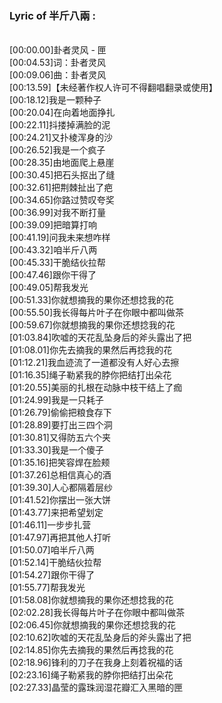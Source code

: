 <h3>Lyric of 半斤八兩 :</h3><p><br>[00:00.00]卦者灵风 - 匣
<br>[00:04.53]词：卦者灵风
<br>[00:09.06]曲：卦者灵风
<br>[00:13.59]【未经著作权人许可不得翻唱翻录或使用】
<br>[00:18.12]我是一颗种子
<br>[00:20.04]在向着地面挣扎
<br>[00:22.11]抖搂掉满脸的泥
<br>[00:24.21]又扑棱浑身的沙
<br>[00:26.52]我是一个疯子
<br>[00:28.35]由地面爬上悬崖
<br>[00:30.45]把石头抠出了缝
<br>[00:32.61]把荆棘扯出了疤
<br>[00:34.65]你路过赞叹夸奖
<br>[00:36.99]对我不断打量
<br>[00:39.09]把暗算打响
<br>[00:41.19]问我未来想咋样
<br>[00:43.32]咱半斤八两
<br>[00:45.33]干脆结伙拉帮
<br>[00:47.46]跟你干得了
<br>[00:49.05]帮我发光
<br>[00:51.33]你就想摘我的果你还想捻我的花
<br>[00:55.50]我长得每片叶子在你眼中都叫做茶
<br>[00:59.67]你就想摘我的果你还想捻我的花
<br>[01:03.84]吹嘘的天花乱坠身后的斧头露出了把
<br>[01:08.01]你先去摘我的果然后再捻我的花
<br>[01:12.21]我血迹流了一道都没有人好心去擦
<br>[01:16.35]绳子勒紧我的脖你把结打出朵花
<br>[01:20.55]美丽的扎根在动脉中枝干结上了痂
<br>[01:24.99]我是一只耗子
<br>[01:26.79]偷偷把粮食存下
<br>[01:28.89]要打出三四个洞
<br>[01:30.81]又得防五六个夹
<br>[01:33.30]我是一个傻子
<br>[01:35.16]把笑容焊在脸颊
<br>[01:37.26]总相信真心的酒
<br>[01:39.30]人心都隔着层纱
<br>[01:41.52]你摆出一张大饼
<br>[01:43.77]来把希望划定
<br>[01:46.11]一步步扎营
<br>[01:47.97]再把其他人打听
<br>[01:50.07]咱半斤八两
<br>[01:52.14]干脆结伙拉帮
<br>[01:54.27]跟你干得了
<br>[01:55.77]帮我发光
<br>[01:58.08]你就想摘我的果你还想捻我的花
<br>[02:02.28]我长得每片叶子在你眼中都叫做茶
<br>[02:06.45]你就想摘我的果你还想捻我的花
<br>[02:10.62]吹嘘的天花乱坠身后的斧头露出了把
<br>[02:14.85]你先去摘我的果然后再捻我的花
<br>[02:18.96]锋利的刀子在我身上刻着祝福的话
<br>[02:23.16]绳子勒紧我的脖你把结打出朵花
<br>[02:27.33]晶莹的露珠润湿花瓣汇入黑暗的匣
</p>